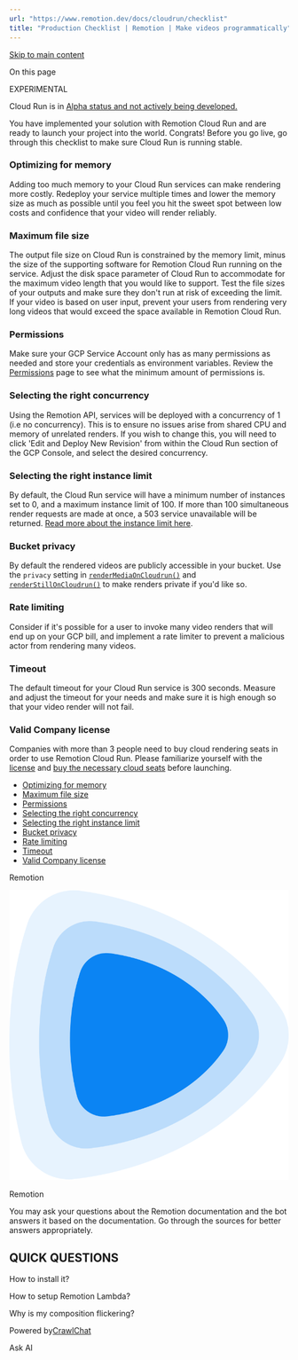 ```yaml
---
url: "https://www.remotion.dev/docs/cloudrun/checklist"
title: "Production Checklist | Remotion | Make videos programmatically"
---
```


[Skip to main content](https://www.remotion.dev/docs/cloudrun/checklist#__docusaurus_skipToContent_fallback)

On this page

EXPERIMENTAL

Cloud Run is in [Alpha status and not actively being developed.](https://www.remotion.dev/docs/cloudrun/status)

You have implemented your solution with Remotion Cloud Run and are ready to launch your project into the world. Congrats!
Before you go live, go through this checklist to make sure Cloud Run is running stable.

### Optimizing for memory [​](https://www.remotion.dev/docs/cloudrun/checklist\#optimizing-for-memory "Direct link to Optimizing for memory")

Adding too much memory to your Cloud Run services can make rendering more costly. Redeploy your service multiple times and lower the memory size as much as possible until you feel you hit the sweet spot between low costs and confidence that your video will render reliably.

### Maximum file size [​](https://www.remotion.dev/docs/cloudrun/checklist\#maximum-file-size "Direct link to Maximum file size")

The output file size on Cloud Run is constrained by the memory limit, minus the size of the supporting software for Remotion Cloud Run running on the service. Adjust the disk space parameter of Cloud Run to accommodate for the maximum video length that you would like to support. Test the file sizes of your outputs and make sure they don't run at risk of exceeding the limit.
If your video is based on user input, prevent your users from rendering very long videos that would exceed the space available in Remotion Cloud Run.

### Permissions [​](https://www.remotion.dev/docs/cloudrun/checklist\#permissions "Direct link to Permissions")

Make sure your GCP Service Account only has as many permissions as needed and store your credentials as environment variables. Review the [Permissions](https://www.remotion.dev/docs/cloudrun/permissions) page to see what the minimum amount of permissions is.

### Selecting the right concurrency [​](https://www.remotion.dev/docs/cloudrun/checklist\#selecting-the-right-concurrency "Direct link to Selecting the right concurrency")

Using the Remotion API, services will be deployed with a concurrency of 1 (i.e no concurrency). This is to ensure no issues arise from shared CPU and memory of unrelated renders. If you wish to change this, you will need to click 'Edit and Deploy New Revision' from within the Cloud Run section of the GCP Console, and select the desired concurrency.

### Selecting the right instance limit [​](https://www.remotion.dev/docs/cloudrun/checklist\#selecting-the-right-instance-limit "Direct link to Selecting the right instance limit")

By default, the Cloud Run service will have a minimum number of instances set to 0, and a maximum instance limit of 100. If more than 100 simultaneous render requests are made at once, a 503 service unavailable will be returned. [Read more about the instance limit here](https://www.remotion.dev/docs/cloudrun/instancecount).

### Bucket privacy [​](https://www.remotion.dev/docs/cloudrun/checklist\#bucket-privacy "Direct link to Bucket privacy")

By default the rendered videos are publicly accessible in your bucket. Use the `privacy` setting in [`renderMediaOnCloudrun()`](https://www.remotion.dev/docs/cloudrun/rendermediaoncloudrun) and [`renderStillOnCloudrun()`](https://www.remotion.dev/docs/cloudrun/renderstilloncloudrun) to make renders private if you'd like so.

### Rate limiting [​](https://www.remotion.dev/docs/cloudrun/checklist\#rate-limiting "Direct link to Rate limiting")

Consider if it's possible for a user to invoke many video renders that will end up on your GCP bill, and implement a rate limiter to prevent a malicious actor from rendering many videos.

### Timeout [​](https://www.remotion.dev/docs/cloudrun/checklist\#timeout "Direct link to Timeout")

The default timeout for your Cloud Run service is 300 seconds. Measure and adjust the timeout for your needs and make sure it is high enough so that your video render will not fail.

### Valid Company license [​](https://www.remotion.dev/docs/cloudrun/checklist\#valid-company-license "Direct link to Valid Company license")

Companies with more than 3 people need to buy cloud rendering seats in order to use Remotion Cloud Run. Please familiarize yourself with the [license](https://github.com/remotion-dev/remotion/blob/main/LICENSE.md) and [buy the necessary cloud seats](https://www.remotion.pro/) before launching.

- [Optimizing for memory](https://www.remotion.dev/docs/cloudrun/checklist#optimizing-for-memory)
- [Maximum file size](https://www.remotion.dev/docs/cloudrun/checklist#maximum-file-size)
- [Permissions](https://www.remotion.dev/docs/cloudrun/checklist#permissions)
- [Selecting the right concurrency](https://www.remotion.dev/docs/cloudrun/checklist#selecting-the-right-concurrency)
- [Selecting the right instance limit](https://www.remotion.dev/docs/cloudrun/checklist#selecting-the-right-instance-limit)
- [Bucket privacy](https://www.remotion.dev/docs/cloudrun/checklist#bucket-privacy)
- [Rate limiting](https://www.remotion.dev/docs/cloudrun/checklist#rate-limiting)
- [Timeout](https://www.remotion.dev/docs/cloudrun/checklist#timeout)
- [Valid Company license](https://www.remotion.dev/docs/cloudrun/checklist#valid-company-license)

Remotion

![Logo](https://raw.githubusercontent.com/remotion-dev/brand/refs/heads/main/logo.svg)

Remotion

You may ask your questions about the Remotion documentation and the bot answers it based on the documentation. Go through the sources for better answers appropriately.

## QUICK QUESTIONS

How to install it?

How to setup Remotion Lambda?

Why is my composition flickering?

Powered by[CrawlChat](https://crawlchat.app/?ref=powered-by-remotion)

Ask AI